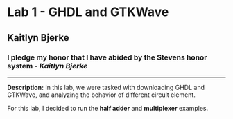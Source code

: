 # Lab 1 - GHDL and GTKWave
## Kaitlyn Bjerke
### I pledge my honor that I have abided by the Stevens honor system - *Kaitlyn Bjerke*
---
**Description:**
In this lab, we were tasked with downloading GHDL and GTKWave, and analyzing the behavior of different circuit element.

For this lab, I decided to run the **half adder** and **multiplexer** examples.
